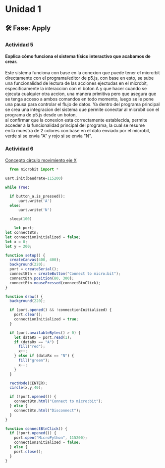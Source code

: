 # Unidad 1


## 🛠 Fase: Apply

### Actividad 5
#### Explica cómo funciona el sistema físico interactivo que acabamos de crear.
Este sistema funciona con base en la conexion que puede tener el micro:bit directamente con el programa/editor de p5.js, 
con base en esto, se sube una funcionalidad de lectura de las acciones ejectudas en el microbit, 
especificamente la interaccion con el boton A y que hacer cuando se ejecuta cualquier otra accion, una manera primitiva pero que asegura que se tenga acceso a ambos comandos en todo momento,
luego se le pone una pausa para controlar el flujo de datos.
Ya dentro del programa principal se crea una integracion del sistema que permite conectar al microbit con el programa de p5.js desde un boton,  
al confirmar que la conexion esta correctamente establecida, permite acceder a la funcionalidad principal del programa, la cual se resume  
en la muestra de 2 colores con base en el dato enviado por el microbit, verde si se envia "A" y rojo si se envia "N". 

### Actividad 6
####
[Concepto circulo movimiento eje X](https://editor.p5js.org/RonEduPraGar/sketches/yScEosDPS)

  ``` python
    from microbit import *

uart.init(baudrate=115200)

while True:

    if button_a.is_pressed():
        uart.write('A')
    else:
        uart.write('N')

    sleep(100)
  ```

  ``` js
      let port;
  let connectBtn;
  let connectionInitialized = false;
  let x = 0;
  let y = 200;

  function setup() {
    createCanvas(400, 400);
    background(220);
    port = createSerial();
    connectBtn = createButton("Connect to micro:bit");
    connectBtn.position(80, 300);
    connectBtn.mousePressed(connectBtnClick);
  }

  function draw() {
    background(220);

    if (port.opened() && !connectionInitialized) {
      port.clear();
      connectionInitialized = true;
    }

    if (port.availableBytes() > 0) {
      let dataRx = port.read(1);
      if (dataRx == "A") {
        fill("red");
        x++;
      } else if (dataRx == "N") {
        fill("green");
        x--;
      }
    }

    rectMode(CENTER);
    circle(x,y,40);

    if (!port.opened()) {
      connectBtn.html("Connect to micro:bit");
    } else {
      connectBtn.html("Disconnect");
    }
  }

  function connectBtnClick() {
    if (!port.opened()) {
      port.open("MicroPython", 115200);
      connectionInitialized = false;
    } else {
      port.close();
    }
  }
  ```
